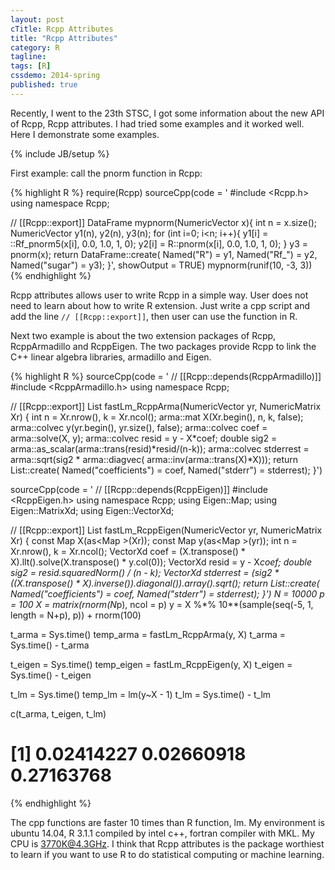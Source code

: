 ```yaml
---
layout: post
cTitle: Rcpp Attributes
title: "Rcpp Attributes"
category: R
tagline:
tags: [R]
cssdemo: 2014-spring
published: true
---
```


Recently, I went to the 23th STSC, I got some information about the new API of Rcpp, Rcpp attributes. I had tried some examples and it worked well. Here I demonstrate some examples.

<!-- more -->

{% include JB/setup %}

First example: call the pnorm function in Rcpp:

{% highlight R %}
require(Rcpp)
sourceCpp(code = '
#include <Rcpp.h>
using namespace Rcpp;

// [[Rcpp::export]]
DataFrame mypnorm(NumericVector x){
  int n = x.size();
  NumericVector y1(n), y2(n), y3(n);
  for (int i=0; i<n; i++){
    y1[i] = ::Rf_pnorm5(x[i], 0.0, 1.0, 1, 0);
    y2[i] = R::pnorm(x[i], 0.0, 1.0, 1, 0);
  }
  y3 = pnorm(x);
  return DataFrame::create(
    Named("R") = y1,
    Named("Rf_") = y2,
    Named("sugar") = y3);
}', showOutput = TRUE)
mypnorm(runif(10, -3, 3))
{% endhighlight %}

Rcpp attributes allows user to write Rcpp in a simple way. User does not need to learn about how to write R extension. Just write a cpp script and add the line `// [[Rcpp::export]]`, then user can use the function in R.

Next two example is about the two extension packages of Rcpp, RcppArmadillo and RcppEigen. The two packages provide Rcpp to link the C++ linear algebra libraries, armadillo and Eigen.

{% highlight R %}
sourceCpp(code = '
// [[Rcpp::depends(RcppArmadillo)]]
#include <RcppArmadillo.h>
using namespace Rcpp;

// [[Rcpp::export]]
List fastLm_RcppArma(NumericVector yr, NumericMatrix Xr) {
  int n = Xr.nrow(), k = Xr.ncol();
  arma::mat X(Xr.begin(), n, k, false);
  arma::colvec y(yr.begin(), yr.size(), false);
  arma::colvec coef = arma::solve(X, y);
  arma::colvec resid = y - X*coef;
  double sig2 = arma::as_scalar(arma::trans(resid)*resid/(n-k));
  arma::colvec stderrest = arma::sqrt(sig2 * arma::diagvec( arma::inv(arma::trans(X)*X)));
  return List::create(
    Named("coefficients") = coef,
    Named("stderr") = stderrest);
}')

sourceCpp(code = '
    // [[Rcpp::depends(RcppEigen)]]
#include <RcppEigen.h>
using namespace Rcpp;
using Eigen::Map;
using Eigen::MatrixXd;
using Eigen::VectorXd;

// [[Rcpp::export]]
List fastLm_RcppEigen(NumericVector yr, NumericMatrix Xr) {
  const Map<MatrixXd> X(as<Map<MatrixXd> >(Xr));
  const Map<VectorXd> y(as<Map<VectorXd> >(yr));
  int n = Xr.nrow(), k = Xr.ncol();
  VectorXd coef = (X.transpose() * X).llt().solve(X.transpose() * y.col(0));
  VectorXd resid = y - X*coef;
  double sig2 = resid.squaredNorm() / (n - k);
  VectorXd stderrest = (sig2 * ((X.transpose() * X).inverse()).diagonal()).array().sqrt();
  return List::create(
    Named("coefficients") = coef,
    Named("stderr") = stderrest);
}')
N = 10000
p = 100
X = matrix(rnorm(N*p), ncol = p)
y = X %*% 10**(sample(seq(-5, 1, length = N+p), p)) + rnorm(100)

t_arma     = Sys.time()
temp_arma  = fastLm_RcppArma(y, X)
t_arma     = Sys.time() - t_arma

t_eigen    = Sys.time()
temp_eigen = fastLm_RcppEigen(y, X)
t_eigen    = Sys.time() - t_eigen

t_lm       = Sys.time()
temp_lm    = lm(y~X - 1)
t_lm       = Sys.time() - t_lm

c(t_arma, t_eigen, t_lm)
# [1] 0.02414227 0.02660918 0.27163768
{% endhighlight %}

The cpp functions are faster 10 times than R function, lm. My environment is ubuntu 14.04, R 3.1.1 compiled by intel c++, fortran compiler with MKL. My CPU is 3770K@4.3GHz. I think that Rcpp attributes is the package worthiest to learn if you want to use R to do statistical computing or machine learning.


